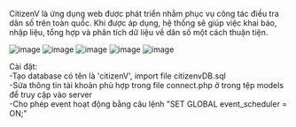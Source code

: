 CitizenV là ứng dụng web được phát triển nhằm phục vụ công tác điều tra dân số trên toàn quốc. Khi được áp dụng, hệ thống sẽ giúp việc khai báo, nhập liệu, tổng hợp và phân tích dữ liệu về dân số một cách thuận tiện.

![image](https://user-images.githubusercontent.com/63529707/159667784-a15476dd-35ef-41cc-a1dc-5c388e0bbe8e.png)
![image](https://user-images.githubusercontent.com/63529707/159668131-e7efc0f0-8b34-4132-aa6a-2f7fc18e0698.png)
![image](https://user-images.githubusercontent.com/63529707/159668344-485b63d9-ece9-444d-8e4d-e53e34401940.png)
![image](https://user-images.githubusercontent.com/63529707/159668551-7cd66d5f-e3bd-4207-8561-e891af2d5558.png)
![image](https://user-images.githubusercontent.com/63529707/159668608-374b47e6-54e6-43d9-a3e2-200525617a35.png)


Cài đặt:                                   
-Tạo database có tên là 'citizenV', import file citizenvDB.sql                                 
-Sửa thông tin tài khoản phù hợp trong file connect.php ở trong tệp models để truy cập vào server                                     
-Cho phép event hoạt động bằng câu lệnh "SET GLOBAL event_scheduler = ON;"
